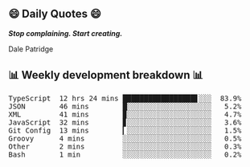 ## 😄 Daily Quotes 😄

_**Stop complaining. Start creating.**_

Dale Patridge



## 📊 Weekly development breakdown 📊

<pre>TypeScript  12 hrs 24 mins █████████████████▋░░░  83.9%
JSON        46 mins        █░░░░░░░░░░░░░░░░░░░░   5.2%
XML         41 mins        ▉░░░░░░░░░░░░░░░░░░░░   4.7%
JavaScript  32 mins        ▊░░░░░░░░░░░░░░░░░░░░   3.6%
Git Config  13 mins        ▎░░░░░░░░░░░░░░░░░░░░   1.5%
Groovy      4 mins         ░░░░░░░░░░░░░░░░░░░░░   0.5%
Other       2 mins         ░░░░░░░░░░░░░░░░░░░░░   0.3%
Bash        1 min          ░░░░░░░░░░░░░░░░░░░░░   0.2%</pre>